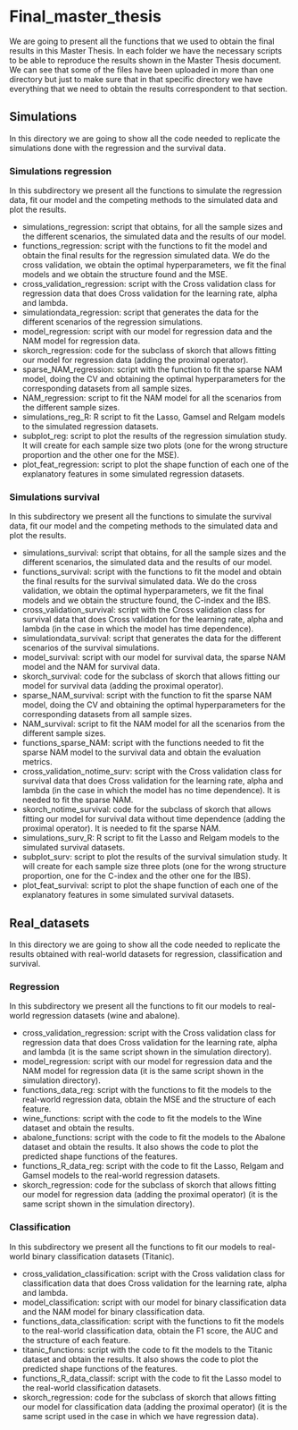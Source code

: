 # Final_master_thesis

We are going to present all the functions that we used to obtain the final results in this Master Thesis. In each folder we have the necessary scripts to be able to reproduce the results shown in the Master Thesis document. We can see that some of the files have been uploaded in more than one directory but just to make sure that in that specific directory we have everything that we need to obtain the results correspondent to that section.

## Simulations

In this directory we are going to show all the code needed to replicate the simulations done with the regression and the survival data.

### Simulations regression

In this subdirectory we present all the functions to simulate the regression data, fit our model and the competing methods to the simulated data and plot the results.

  * simulations_regression: script that obtains, for all the sample sizes and the different scenarios, the simulated data and the results of our model.
  * functions_regression: script with the functions to fit the model and obtain the final results for the regression simulated data. We do the cross validation, we obtain the optimal hyperparameters, we fit the final models and we obtain the structure found and the MSE.
  * cross_validation_regression: script with the Cross validation class for regression data that does Cross validation for the learning rate, alpha and lambda.
  * simulationdata_regression: script that generates the data for the different scenarios of the regression simulations.
  * model_regression: script with our model for regression data and the NAM model for regression data.
  * skorch_regression: code for the subclass of skorch that allows fitting our model for regression data (adding the proximal operator).
  * sparse_NAM_regression: script with the function to fit the sparse NAM model, doing the CV and obtaining the optimal hyperparameters for the corresponding datasets from all sample sizes.
  * NAM_regression: script to fit the NAM model for all the scenarios from the different sample sizes.
  * simulations_reg_R: R script to fit the Lasso, Gamsel and Relgam models to the simulated regression datasets.
  * subplot_reg: script to plot the results of the regression simulation study. It will create for each sample size two plots (one for the wrong structure proportion and the other one for the MSE).
  * plot_feat_regression: script to plot the shape function of each one of the explanatory features in some simulated regression datasets.


### Simulations survival

In this subdirectory we present all the functions to simulate the survival data, fit our model and the competing methods to the simulated data and plot the results.

  * simulations_survival: script that obtains, for all the sample sizes and the different scenarios, the simulated data and the results of our model.
  * functions_survival: script with the functions to fit the model and obtain the final results for the survival simulated data. We do the cross validation, we obtain the optimal hyperparameters, we fit the final models and we obtain the structure found, the C-index and the IBS.
  * cross_validation_survival: script with the Cross validation class for survival data that does Cross validation for the learning rate, alpha and lambda (in the case in which the model has time dependence).
  * simulationdata_survival: script that generates the data for the different scenarios of the survival simulations.
  * model_survival: script with our model for survival data, the sparse NAM model and the NAM for survival data.
  * skorch_survival: code for the subclass of skorch that allows fitting our model for survival data (adding the proximal operator).
  * sparse_NAM_survival: script with the function to fit the sparse NAM model, doing the CV and obtaining the optimal hyperparameters for the corresponding datasets from all sample sizes.
  * NAM_survival: script to fit the NAM model for all the scenarios from the different sample sizes.
  * functions_sparse_NAM: script with the functions needed to fit the sparse NAM model to the survival data and obtain the evaluation metrics.
  * cross_validation_notime_surv: script with the Cross validation class for survival data that does Cross validation for the learning rate, alpha and lambda (in the case in which the model has no time dependence). It is needed to fit the sparse NAM.
  * skorch_notime_survival: code for the subclass of skorch that allows fitting our model for survival data without time dependence (adding the proximal operator). It is needed to fit the sparse NAM.
  * simulations_surv_R: R script to fit the Lasso and Relgam models to the simulated survival datasets.
  * subplot_surv: script to plot the results of the survival simulation study. It will create for each sample size three plots (one for the wrong structure proportion, one for the C-index and the other one for the IBS).
  * plot_feat_survival:  script to plot the shape function of each one of the explanatory features in some simulated survival datasets.


## Real_datasets

In this directory we are going to show all the code needed to replicate the results obtained with real-world datasets for regression, classification and survival.


### Regression

In this subdirectory we present all the functions to fit our models to real-world regression datasets (wine and abalone).

  * cross_validation_regression: script with the Cross validation class for regression data that does Cross validation for the learning rate, alpha and lambda (it is the same script shown in the simulation directory).
  * model_regression: script with our model for regression data and the NAM model for regression data (it is the same script shown in the simulation directory).
  * functions_data_reg: script with the functions to fit the models to the real-world regression data, obtain the MSE and the structure of each feature.
  * wine_functions: script with the code to fit the models to the Wine dataset and obtain the results.
  * abalone_functions: script with the code to fit the models to the Abalone dataset and obtain the results. It also shows the code to plot the predicted shape functions of the features.
  * functions_R_data_reg: script with the code to fit the Lasso, Relgam and Gamsel models to the real-world regression datasets.
  * skorch_regression: code for the subclass of skorch that allows fitting our model for regression data (adding the proximal operator) (it is the same script shown in the simulation directory).

### Classification

In this subdirectory we present all the functions to fit our models to real-world binary classification datasets (Titanic).

  * cross_validation_classification: script with the Cross validation class for classification data that does Cross validation for the learning rate, alpha and lambda.
  * model_classification: script with our model for binary classification data and the NAM model for binary classification data.
  * functions_data_classification: script with the functions to fit the models to the real-world classification data, obtain the F1 score, the AUC and the structure of each feature.
  * titanic_functions: script with the code to fit the models to the Titanic dataset and obtain the results. It also shows the code to plot the predicted shape functions of the features.
  * functions_R_data_classif: script with the code to fit the Lasso model to the real-world classification datasets.
  * skorch_regression: code for the subclass of skorch that allows fitting our model for classification data (adding the proximal operator) (it is the same script used in the case in which we have regression data).





